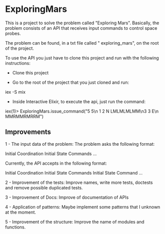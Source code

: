 # ExploringMars

This is a project to solve the problem called "Exploring Mars".
Basically, the problem consists of an API that receives input commands to control space probes.

The problem can be found, in a txt file called " exploring_mars", on the root of the project.

To use the API you just have to clone this project and run with the following instructions:
- Clone this project

- Go to the root of the project that you just cloned and run:
 
 iex -S mix

- Inside Interactive Elixir, to execute the api, just run the command:

 iex(1)> ExploringMars.issue_command("5 5\n 1 2 N LMLMLMLMM\n3 3 E\n MMRMMRMRRM")



## Improvements
1 - The input data of the problem:
The problem asks the following format:

Initial Coordination
Initial State
Commands
...

Currently, the API accepts in the following format:

Initial Coordination
Initial State Commands
Initial State Command
...

2 - Improvement of the tests:
Improve names, write more tests, doctests and remove possible duplicated tests.

3 - Improvement of Docs:
Improve of documentation of APIs

4 - Application of patterns:
Maybe implement some patterns that I unknown at the moment.

5 - Improvement of the structure:
Improve the name of modules and functions.

